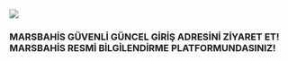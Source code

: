 <h2><a href="https://tinyurl.com/3wuj6mrk"><img src=https://hizliresim.com/rgtvsfa"></a></h2>

<h3>MARSBAHİS GÜVENLİ GÜNCEL GİRİŞ ADRESİNİ ZİYARET ET! MARSBAHİS RESMİ BİLGİLENDİRME PLATFORMUNDASINIZ!</h3>
